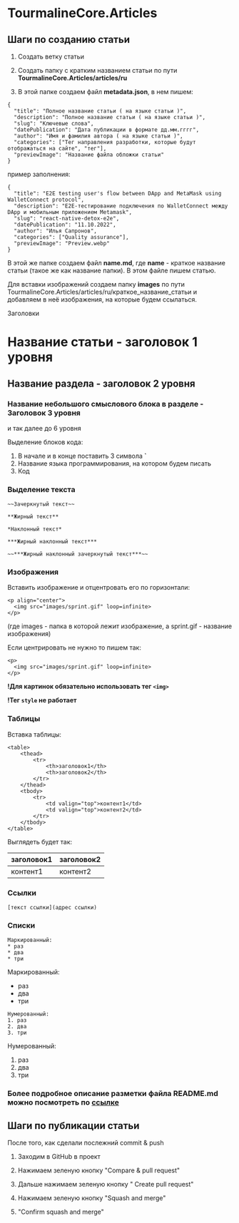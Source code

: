 # TourmalineCore.Articles

## Шаги по созданию статьи

1. Создать ветку статьи

2. Создать папку с кратким названием статьи по пути **TourmalineCore.Articles/articles/ru**

3. В этой папке создаем файл **metadata.json**, в нем пишем:

```
{
  "title": "Полное название статьи ( на языке статьи )",
  "description": "Полное название статьи ( на языке статьи )",
  "slug": "Ключевые слова",
  "datePublication": "Дата публикации в формате дд.мм.гггг",
  "author": "Имя и фамилия автора ( на языке статьи )",
  "categories": ["Тег направления разработки, которые будут отображаться на сайте", "тег"],
  "previewImage": "Название файла обложки статьи" 
}
```

пример заполнения:

```
{
  "title": "E2E testing user's flow between DApp and MetaMask using WalletConnect protocol",
  "description": "E2E-тестирование подключения по WalletConnect между DApp и мобильным приложением Metamask",
  "slug": "react-native-detox-e2e",
  "datePublication": "11.10.2022",
  "author": "Илья Сапронов",
  "categories": ["Quality assurance"],
  "previewImage": "Preview.webp" 
}
```

В этой же папке создаем файл **name.md**, где **name** - краткое название статьи (такое же как название папки). В этом файле пишем статью.

Для вставки изображений создаем папку **images** по пути TourmalineCore.Articles/articles/ru/краткое_название_статьи и добавляем в неё изображения, на которые будем ссылаться.

Заголовки
# Название статьи - заголовок 1 уровня

## Название раздела - заголовок 2 уровня

### Название небольшого смыслового блока в разделе - Заголовок 3 уровня

и так далее до 6 уровня

Выделение блоков кода:
1. В начале и в конце поставить 3 символа **`**
2. Название языка программирования, на котором будем писать
3. Код

### Выделение текста

```
~~Зачеркнутый текст~~

**Жирный текст**

*Наклонный текст*

***Жирный наклонный текст***

~~***Жирный наклонный зачеркнутый текст***~~
```

### Изображения 

Вставить изображение и отцентровать его по горизонтали:

```
<p align="center">
  <img src="images/sprint.gif" loop=infinite>
</p>
```
(где images - папка в которой лежит изображение, а sprint.gif - название изображения)

Если центрировать не нужно то пишем так:
```
<p>
  <img src="images/sprint.gif" loop=infinite>
</p>
```

**!Для картинок обязательно использовать тег `<img>`**

**!Тег `style` не работает**

### Таблицы

Вставка таблицы:

```
<table>
    <thead>
        <tr>
            <th>заголовок1</th>
            <th>заголовок2</th>
        </tr>
    </thead>
    <tbody>
        <tr>
            <td valign="top">контент1</td>
            <td valign="top">контент2</td>
        </tr>
    </tbody>
</table>
```

Выглядеть будет так:

<table>
    <thead>
        <tr>
            <th>заголовок1</th>
            <th>заголовок2</th>
        </tr>
    </thead>
    <tbody>
        <tr>
            <td valign="top">контент1</td>
            <td valign="top">контент2</td>
        </tr>
    </tbody>
</table>

### Ссылки

```
[текст ссылки](адрес ссылки)
```


### Списки

```
Маркированный:
* раз
* два
* три 
```

Маркированный:
* раз
* два
* три 


```
Нумерованный:
1. раз
2. два
3. три 
```

Нумерованный:
1. раз
2. два
3. три 

### Более подробное описание разметки файла README.md можно посмотреть по [ссылке](https://github.com/GnuriaN/format-README)

## Шаги по публикации статьи

После того, как сделали послежний commit & push

1. Заходим в GitHub в проект

2. Нажимаем зеленую кнопку "Compare & pull request"

3. Дальше нажимаем зеленую кнопку " Create pull request"

4. Нажимаем зеленую кнопку "Squash and merge"

5. "Confirm squash and merge"